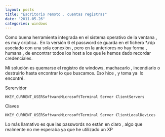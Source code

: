 ```yaml
---
layout: posts
title: "Escritorio remoto , cuentas registras"
date: "2011-05-26"
categories: windows
---
```


Como buena herramienta integrada en el sistema operativo de la ventana , es muy críptica.  En la versión 6 el password se guarda en el fichero \*.rdp asociado con una sola conexión , pero en la anteriores no hay forma , humana , de encontrar todos los host a los que le hemos dado recordar credenciales.

Mi solución es quemarse el registro de windows, machacarlo , incendiarlo o destruirlo hasta encontrar lo que buscamos. Eso hice , y toma ya  lo encontré.

Serervidor

`HKEY_CURRENT_USERSoftwareMicrosoftTerminal Server ClientServers`

Claves

`HKEY_CURRENT_USERSoftwareMicrosoftTerminal Server ClientLocalDevices`

Lo más llamativo es que las passwords no están en claro , algo que realmente no me esperaba ya que he utilizado un XP
